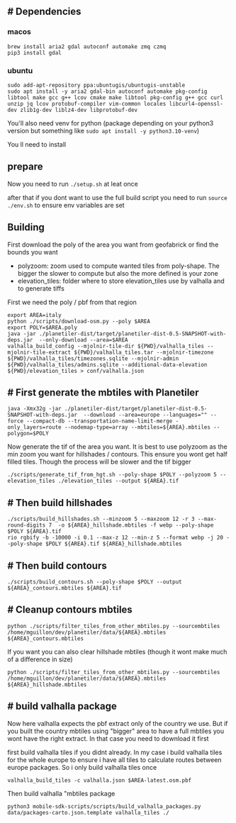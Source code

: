 
## # Dependencies

### macos

```shell
brew install aria2 gdal autoconf automake zmq czmq
pip3 install gdal

```

### ubuntu

```shell
sudo add-apt-repository ppa:ubuntugis/ubuntugis-unstable
sudo apt install -y aria2 gdal-bin autoconf automake pkg-config libtool make gcc g++ lcov cmake make libtool pkg-config g++ gcc curl unzip jq lcov protobuf-compiler vim-common locales libcurl4-openssl-dev zlib1g-dev liblz4-dev libprotobuf-dev
```
You'll also need venv for python (package depending on your python3 version but something like `sudo apt install -y python3.10-venv`)

You ll need to install

## prepare

Now you need to run `./setup.sh` at leat once

after that if you dont want to use the full build script you need to run `source ./env.sh` to ensure env variables are set


## Building

First download the poly of the area  you want from geofabrick or find the bounds you want

* polyzoom: zoom used to compute wanted tiles from poly-shape. The bigger the slower to compute but also the more defined is your zone
* elevation_tiles: folder where to store elevation_tiles use by valhalla and to generate tiffs


First we need the poly / pbf from that region

```shell
export AREA=italy
python ./scripts/download-osm.py --poly $AREA
export POLY=$AREA.poly
java -jar ./planetiler-dist/target/planetiler-dist-0.5-SNAPSHOT-with-deps.jar  --only-download --area=$AREA
valhalla_build_config --mjolnir-tile-dir ${PWD}/valhalla_tiles --mjolnir-tile-extract ${PWD}/valhalla_tiles.tar --mjolnir-timezone ${PWD}/valhalla_tiles/timezones.sqlite --mjolnir-admin ${PWD}/valhalla_tiles/admins.sqlite --additional-data-elevation ${PWD}/elevation_tiles > conf/valhalla.json 
```

## # First generate the mbtiles with Planetiler

```shell
java -Xmx32g -jar ./planetiler-dist/target/planetiler-dist-0.5-SNAPSHOT-with-deps.jar  --download --area=europe --languages="" --force --compact-db --transportation-name-limit-merge -only_layers=route --nodemap-type=array --mbtiles=${AREA}.mbtiles --polygon=$POLY
```
Now generate the tif of the area you want. It is best to use polyzoom as the min zoom you want for hillshades / contours. This ensure you wont get half filled tiles. Though the process will be slower and the tif bigger

```shell
./scripts/generate_tif_from_hgt.sh --poly-shape $POLY --polyzoom 5 --elevation_tiles ./elevation_tiles --output ${AREA}.tif
```

## # Then build hillshades
```shell
./scripts/build_hillshades.sh --minzoom 5 --maxzoom 12 -r 3 --max-round-digits 7  -o ${AREA}_hillshade.mbtiles -f webp --poly-shape $POLY ${AREA}.tif
rio rgbify -b -10000 -i 0.1 --max-z 12 --min-z 5 --format webp -j 20 --poly-shape $POLY ${AREA}.tif ${AREA}_hillshade.mbtiles
```

## # Then build contours
```shell
./scripts/build_contours.sh --poly-shape $POLY --output ${AREA}_contours.mbtiles ${AREA}.tif
```

## # Cleanup contours mbtiles
```shell
python ./scripts/filter_tiles_from_other_mbtiles.py --sourcembtiles /home/mguillon/dev/planetiler/data/${AREA}.mbtiles ${AREA}_contours.mbtiles
```
If you want you can also clear hillshade mbtiles (though it wont make much of a difference in size)
```shell
python ./scripts/filter_tiles_from_other_mbtiles.py --sourcembtiles /home/mguillon/dev/planetiler/data/${AREA}.mbtiles ${AREA}_hillshade.mbtiles
```

## # build valhalla package

Now here valhalla expects the pbf extract only of the country we use.
But if you built the country mbtiles using "bigger" area to have a full mbtiles you wont have the right extract.
In that case you need to download it first

first build valhalla tiles if you didnt already. In my case i build valhalla tiles for the whole europe to ensure i have all tiles to calculate routes
between europe packages. So i only build valhalla tiles once
```shell
valhalla_build_tiles -c valhalla.json $AREA-latest.osm.pbf
```
Then build valhalla "mbtiles package
```shell
python3 mobile-sdk-scripts/scripts/build_valhalla_packages.py data/packages-carto.json.template valhalla_tiles ./
```
